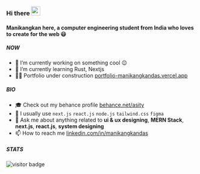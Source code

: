 ### Hi there <img src="https://media.giphy.com/media/hvRJCLFzcasrR4ia7z/giphy.gif" width="24"/>

#### Manikangkan here, a computer engineering student from India who loves to create for the web 😃

##### NOW
- 🔭 I’m currently working on something cool :wink:
- 🌱 I’m currently learning Rust, Nextjs
- 👷🏻 Portfolio under construction [portfolio-manikangkandas.vercel.app](https://portfolio-manikangkandas.vercel.app/)

##### BIO
- 🎓 Check out my behance profile [behance.net/asity](https://www.behance.net/asity)
- 🔨 I usually use `next.js` `react.js` `node.js` `tailwind.css` `figma`
- 🫠 Ask me about anything related to **ui & ux designing**, **MERN Stack**, **next.js**, **react.js**, **system designing**
- 📫 How to reach me [linkedin.com/in/manikangkandas](https://www.linkedin.com/in/manikangkandas/)

##### STATS

<p>
  <img src="https://visitor-badge.glitch.me/badge?page_id=manikangkandas" alt="visitor badge"/>
</p>
